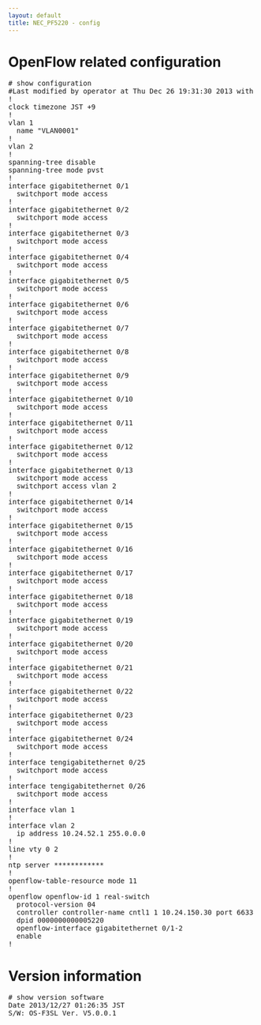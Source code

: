 ```yaml
---
layout: default
title: NEC_PF5220 - config
---
```


# OpenFlow related configuration
<pre>
# show configuration
#Last modified by operator at Thu Dec 26 19:31:30 2013 with version V5.0.0.1
!
clock timezone JST +9
!
vlan 1
  name "VLAN0001"
!
vlan 2
!
spanning-tree disable
spanning-tree mode pvst
!
interface gigabitethernet 0/1
  switchport mode access
!
interface gigabitethernet 0/2
  switchport mode access
!
interface gigabitethernet 0/3
  switchport mode access
!
interface gigabitethernet 0/4
  switchport mode access
!
interface gigabitethernet 0/5
  switchport mode access
!
interface gigabitethernet 0/6
  switchport mode access
!
interface gigabitethernet 0/7
  switchport mode access
!
interface gigabitethernet 0/8
  switchport mode access
!
interface gigabitethernet 0/9
  switchport mode access
!
interface gigabitethernet 0/10
  switchport mode access
!
interface gigabitethernet 0/11
  switchport mode access
!
interface gigabitethernet 0/12
  switchport mode access
!
interface gigabitethernet 0/13
  switchport mode access
  switchport access vlan 2
!
interface gigabitethernet 0/14
  switchport mode access
!
interface gigabitethernet 0/15
  switchport mode access
!
interface gigabitethernet 0/16
  switchport mode access
!
interface gigabitethernet 0/17
  switchport mode access
!
interface gigabitethernet 0/18
  switchport mode access
!
interface gigabitethernet 0/19
  switchport mode access
!
interface gigabitethernet 0/20
  switchport mode access
!
interface gigabitethernet 0/21
  switchport mode access
!
interface gigabitethernet 0/22
  switchport mode access
!
interface gigabitethernet 0/23
  switchport mode access
!
interface gigabitethernet 0/24
  switchport mode access
!
interface tengigabitethernet 0/25
  switchport mode access
!
interface tengigabitethernet 0/26
  switchport mode access
!
interface vlan 1
!
interface vlan 2
  ip address 10.24.52.1 255.0.0.0
!
line vty 0 2
!
ntp server ************
!
openflow-table-resource mode 11
!
openflow openflow-id 1 real-switch
  protocol-version 04
  controller controller-name cntl1 1 10.24.150.30 port 6633 tcp
  dpid 0000000000005220
  openflow-interface gigabitethernet 0/1-2
  enable
!
</pre>

# Version information
<pre>
# show version software
Date 2013/12/27 01:26:35 JST
S/W: OS-F3SL Ver. V5.0.0.1
</pre>

